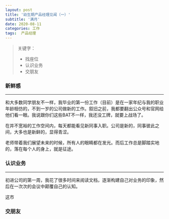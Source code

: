```yaml
---
layout: post
title: '幼生期产品经理见闻（一）'
subtitle: '满月'
date: 2020-08-11
categories: 工作
tags:  产品经理
---
```


> 关键字：
> - 找座位
> - 认识业务
> - 交朋友

### 新鲜感

---

和大多数同学朋友不一样，我毕业的第一份工作（目前）是在一家年纪与我的职业年龄相仿的，不到一岁的公司做新的工作。叙旧之前，我都要翻出公众号和官网给他们看一眼。我说跟你们这些BAT不一样，我还没工牌，就要上战场了。

在并不宽裕的工作空间内，每天都能看见新同事入职。公司是新的，同事彼此之间，大多也是新鲜的，显得青涩。

老师带着我们展望未来的时候，所有人的眼睛都在发光。而后工作总是脚踏实地的，落在每个人的身上，就是征途。

### 认识业务

---

初进公司的第一周，我花了很多时间来阅读文档，逐渐构建自己对业务的印象，然后在一次次的会议中颠覆自己的认知。

这市

### 交朋友
<!--stackedit_data:
eyJoaXN0b3J5IjpbLTEzMzkyOTE1NzgsMjEwMjIzNjIxOCwtMT
IxMDA4MTYwMSwtMTk2OTg2NjE0NSwtMTI2OTkwNTEyLDEyNzg3
OTEzOTAsMjA4Njk1NTE0XX0=
-->